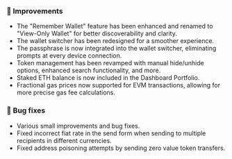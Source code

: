 ### 🎨 Improvements

-   The "Remember Wallet" feature has been enhanced and renamed to "View-Only Wallet" for better discoverability and clarity.
-   The wallet switcher has been redesigned for a smoother experience.
-   The passphrase is now integrated into the wallet switcher, eliminating prompts at every device connection.
-   Token management has been revamped with manual hide/unhide options, enhanced search functionality, and more.
-   Staked ETH balance is now included in the Dashboard Portfolio.
-   Fractional gas prices now supported for EVM transactions, allowing for more precise gas fee calculations.

### 🔧 Bug fixes

-   Various small improvements and bug fixes.
-   Fixed incorrect fiat rate in the send form when sending to multiple recipients in different currencies.
-   Fixed address poisoning attempts by sending zero value token transfers.
